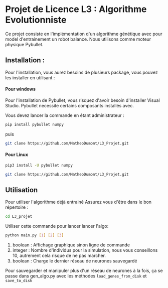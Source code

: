 # Projet de Licence L3 : Algorithme Evolutionniste
Ce projet consiste en l'implémentation d'un algorithme génétique avec pour model d'entrainement un robot balance.
Nous utilisons comme moteur physique Pybullet.

## Installation :
Pour l'installation, vous aurez besoins de plusieurs package, vous pouvez les installer en utilisant :

#### Pour windows

Pour l'installation de Pybullet, vous risquez d'avoir besoin d'installer Visual Studio.
Pybullet necessite certains composants installés avec.

Vous devez lancer la commande en étant administrateur :
```bash
pip install pybullet numpy
```

puis

```bash
git clone https://github.com/MatheoDumont/L3_Projet.git
```

#### Pour Linux

```bash
pip3 install -U pybullet numpy
```

```bash
git clone https://github.com/MatheoDumont/L3_Projet.git
```


## Utilisation
Pour utiliser l'algorithme déjà entrainé
Assurez vous d'être dans le bon répertoire :
```zsh
cd L3_projet
```

Utiliser cette commande pour lancer lancer l'algo:
```bash
python main.py [1] [2] [3]
```
1. boolean : Affichage graphique sinon ligne de commande
2. integer : Nombre d'individus pour la simulation, nous vous conseillons 10, autrement cela risque de ne pas marcher.
3. boolean : Charge le dernier réseau de neurones sauvegardé

Pour sauvegarder et manipuler plus d'un réseau de neurones à la fois, 
ça se passe dans gen_algo.py avec les méthodes ```load_genes_from_disk``` et ```save_to_disk```
